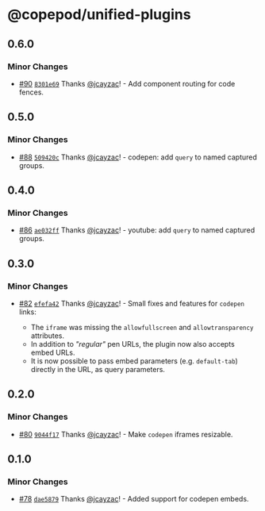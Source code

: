 # @copepod/unified-plugins

## 0.6.0

### Minor Changes

- [#90](https://github.com/jcayzac/copepod-modules/pull/90) [`8301e69`](https://github.com/jcayzac/copepod-modules/commit/8301e696ed5f43c64c0c504859b33ecf8409c3d5) Thanks [@jcayzac](https://github.com/jcayzac)! - Add component routing for code fences.

## 0.5.0

### Minor Changes

- [#88](https://github.com/jcayzac/copepod-modules/pull/88) [`509420c`](https://github.com/jcayzac/copepod-modules/commit/509420c3d867e882b56ad029a19a3983a3fd6cdc) Thanks [@jcayzac](https://github.com/jcayzac)! - codepen: add `query` to named captured groups.

## 0.4.0

### Minor Changes

- [#86](https://github.com/jcayzac/copepod-modules/pull/86) [`ae032ff`](https://github.com/jcayzac/copepod-modules/commit/ae032ffe945b94c499da25ed04b29cf5e26ace37) Thanks [@jcayzac](https://github.com/jcayzac)! - youtube: add `query` to named captured groups.

## 0.3.0

### Minor Changes

- [#82](https://github.com/jcayzac/copepod-modules/pull/82) [`efefa42`](https://github.com/jcayzac/copepod-modules/commit/efefa42dafb7abc156361fc2e8e314f53fc63e67) Thanks [@jcayzac](https://github.com/jcayzac)! - Small fixes and features for `codepen` links:

  - The `iframe` was missing the `allowfullscreen` and `allowtransparency` attributes.
  - In addition to _"regular"_ pen URLs, the plugin now also accepts embed URLs.
  - It is now possible to pass embed parameters (e.g. `default-tab`) directly in the URL, as query parameters.

## 0.2.0

### Minor Changes

- [#80](https://github.com/jcayzac/copepod-modules/pull/80) [`9044f17`](https://github.com/jcayzac/copepod-modules/commit/9044f176bcfa5bfd64c71ecf3b6bb82942c9affa) Thanks [@jcayzac](https://github.com/jcayzac)! - Make `codepen` iframes resizable.

## 0.1.0

### Minor Changes

- [#78](https://github.com/jcayzac/copepod-modules/pull/78) [`dae5879`](https://github.com/jcayzac/copepod-modules/commit/dae5879a076942192eecc8ef7956b528303f1398) Thanks [@jcayzac](https://github.com/jcayzac)! - Added support for codepen embeds.
